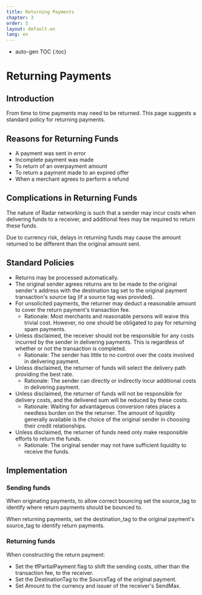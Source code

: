 ```yaml
---
title: Returning Payments
chapter: 3
order: 5
layout: default.en
lang: en
---
```


* auto-gen TOC
{:toc}

# Returning Payments

## Introduction

From time to time payments may need to be returned. This page suggests a standard policy for returning payments.

## Reasons for Returning Funds
  
  * A payment was sent in error
  * Incomplete payment was made
  * To return of an overpayment amount
  * To return a payment made to an expired offer
  * When a merchant agrees to perform a refund

## Complications in Returning Funds

The nature of Radar networking is such that a sender may incur costs when delivering funds to a receiver, and additional fees may be required to return these funds.

Due to currency risk, delays in returning funds may cause the amount returned to be different than the original amount sent.

## Standard Policies

  * Returns may be processed automatically.
  * The original sender agrees returns are to be made to the original sender's address with the destination tag set to the original payment transaction's source tag (if a source tag was provided).
  * For unsolicited payments, the returner may deduct a reasonable amount to cover the return payment's transaction fee.
    * Rationale: Most merchants and reasonable persons will waive this trivial cost. However, no one should be obligated to pay for returning spam payments.
  * Unless disclaimed, the receiver should not be responsible for any costs incurred by the sender in delivering payments. This is regardless of whether or not the transaction is completed.
    * Rationale: The sender has little to no control over the costs involved in delivering payment.
  * Unless disclaimed, the returner of funds will select the delivery path providing the best rate.
    * Rationale: The sender can directly or indirectly incur additional costs in delivering payment.
  * Unless disclaimed, the returner of funds will not be responsible for delivery costs, and the delivered sum will be reduced by these costs.
    * Rationale: Waiting for advantageous conversion rates places a needless burden on the the returner. The amount of liquidity generally available is the choice of the original sender in choosing their credit relationships.
  * Unless disclaimed, the returner of funds need only make responsible efforts to return the funds.
    * Rationale: The original sender may not have sufficient liquidity to receive the funds.

## Implementation

### Sending funds

When originating payments, to allow correct bouncing set the source_tag to identify where return payments should be bounced to.

When returning payments, set the destination_tag to the original payment's source_tag to identify return payments.

### Returning funds

When constructing the return payment:
  * Set the tfPartialPayment flag to shift the sending costs, other than the transaction fee, to the receiver.
  * Set the DestinationTag to the SourceTag of the original payment.
  * Set Amount to the currency and issuer of the receiver's SendMax.

